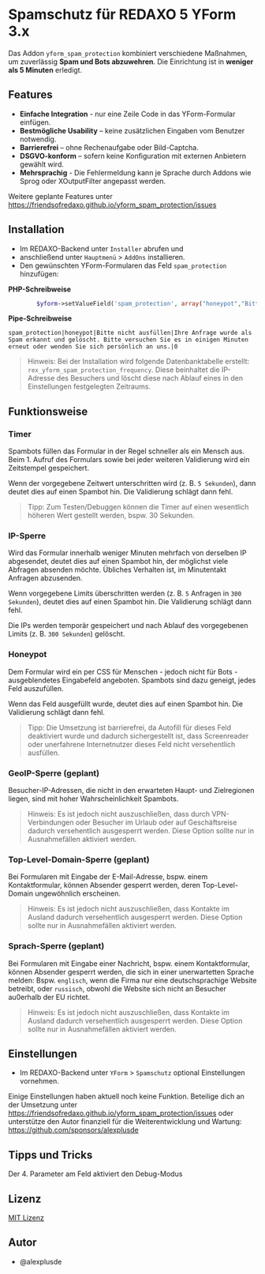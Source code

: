 # Spamschutz für REDAXO 5 YForm 3.x

Das Addon `yform_spam_protection` kombiniert verschiedene Maßnahmen, um zuverlässig **Spam und Bots abzuwehren**. Die Einrichtung ist in **weniger als 5 Minuten** erledigt.

## Features

* **Einfache Integration** - nur eine Zeile Code in das YForm-Formular einfügen.
* **Bestmögliche Usability** – keine zusätzlichen Eingaben vom Benutzer notwendig. 
* **Barrierefrei** – ohne Rechenaufgabe oder Bild-Captcha. 
* **DSGVO-konform** – sofern keine Konfiguration mit externen Anbietern gewählt wird.
* **Mehrsprachig** - Die Fehlermeldung kann je Sprache durch Addons wie Sprog oder XOutputFilter angepasst werden.

Weitere geplante Features unter https://friendsofredaxo.github.io/yform_spam_protection/issues

## Installation

* Im REDAXO-Backend unter `Installer` abrufen und
* anschließend unter `Hauptmenü` > `AddOns` installieren.
* Den gewünschten YForm-Formularen das Feld `spam_protection` hinzufügen:

**PHP-Schreibweise**
```php
        $yform->setValueField('spam_protection', array("honeypot","Bitte nicht ausfüllen.","Ihre Anfrage wurde als Spam erkannt und gelöscht. Bitte versuchen Sie es in einigen Minuten erneut oder wenden Sie sich persönlich an uns.", 0));
```

**Pipe-Schreibweise**
```
spam_protection|honeypot|Bitte nicht ausfüllen|Ihre Anfrage wurde als Spam erkannt und gelöscht. Bitte versuchen Sie es in einigen Minuten erneut oder wenden Sie sich persönlich an uns.|0
```

> Hinweis: Bei der Installation wird folgende Datenbanktabelle erstellt: `rex_yform_spam_protection_frequency`. Diese beinhaltet die IP-Adresse des Besuchers und löscht diese nach Ablauf eines in den Einstellungen festgelegten Zeitraums.

## Funktionsweise

### Timer
Spambots füllen das Formular in der Regel schneller als ein Mensch aus. Beim 1. Aufruf des Formulars sowie bei jeder weiteren Validierung wird ein Zeitstempel gespeichert. 

Wenn der vorgegebene Zeitwert unterschritten wird (z. B. `5 Sekunden`), dann deutet dies auf einen Spambot hin. Die Validierung schlägt dann fehl.

> Tipp: Zum Testen/Debuggen können die Timer auf einen wesentlich höheren Wert gestellt werden, bspw. 30 Sekunden.

### IP-Sperre
Wird das Formular innerhalb weniger Minuten mehrfach von derselben IP abgesendet, deutet dies auf einen Spambot hin, der möglichst viele Abfragen absenden möchte. Übliches Verhalten ist, im Minutentakt Anfragen abzusenden.

Wenn vorgegebene Limits überschritten werden (z. B. `5` Anfragen in `300 Sekunden`), deutet dies auf einen Spambot hin. Die Validierung schlägt dann fehl.

Die IPs werden temporär gespeichert und nach Ablauf des vorgegebenen Limits (z. B. `300 Sekunden`) gelöscht.

### Honeypot 
Dem Formular wird ein per CSS für Menschen - jedoch nicht für Bots - ausgeblendetes Eingabefeld angeboten. Spambots sind dazu geneigt, jedes Feld auszufüllen.

Wenn das Feld ausgefüllt wurde, deutet dies auf einen Spambot hin. Die Validierung schlägt dann fehl.

> Tipp: Die Umsetzung ist barrierefrei, da Autofill für dieses Feld deaktiviert wurde und dadurch sichergestellt ist, dass Screenreader oder unerfahrene Internetnutzer dieses Feld nicht versehentlich ausfüllen.

### GeoIP-Sperre (geplant)

Besucher-IP-Adressen, die nicht in den erwarteten Haupt- und Zielregionen liegen, sind mit hoher Wahrscheinlichkeit Spambots.

> Hinweis: Es ist jedoch nicht auszuschließen, dass durch VPN-Verbindungen oder Besucher im Urlaub oder auf Geschäftsreise dadurch versehentlich ausgesperrt werden. Diese Option sollte nur in Ausnahmefällen aktiviert werden.

### Top-Level-Domain-Sperre (geplant)

Bei Formularen mit Eingabe der E-Mail-Adresse, bspw. einem Kontaktformular, können Absender gesperrt werden, deren Top-Level-Domain ungewöhnlich erscheinen.

> Hinweis:  Es ist jedoch nicht auszuschließen, dass Kontakte im Ausland dadurch versehentlich ausgesperrt werden. Diese Option sollte nur in Ausnahmefällen aktiviert werden.

### Sprach-Sperre (geplant)

Bei Formularen mit Eingabe einer Nachricht, bspw. einem Kontaktformular, können Absender gesperrt werden, die sich in einer unerwartetten Sprache melden: Bspw. `englisch`, wenn die Firma nur eine deutschsprachige Website betreibt, oder `russisch`, obwohl die Website sich nicht an Besucher au0erhalb der EU richtet. 

> Hinweis:  Es ist jedoch nicht auszuschließen, dass Kontakte im Ausland dadurch versehentlich ausgesperrt werden. Diese Option sollte nur in Ausnahmefällen aktiviert werden.

## Einstellungen

* Im REDAXO-Backend unter `YForm` > `Spamschutz` optional Einstellungen vornehmen.

Einige Einstellungen haben aktuell noch keine Funktion. Beteilige dich an der Umsetzung unter https://friendsofredaxo.github.io/yform_spam_protection/issues oder unterstütze den Autor finanziell für die Weiterentwicklung und Wartung: https://github.com/sponsors/alexplusde

## Tipps und Tricks

Der 4. Parameter am Feld aktiviert den Debug-Modus

## Lizenz

[MIT Lizenz](LICENSE.md)

## Autor

* @alexplusde
